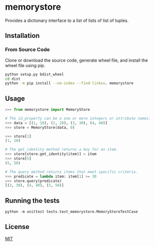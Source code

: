 # memorystore
Provides a dictionary interface to a list of lists of list of tuples.

## Installation

### From Source Code

Clone or download the source code, generate wheel file, and install the wheel file using pip.

```bash
python setup.py bdist_wheel
cd dist
python -m pip install --no-index --find-links=. memorystore
```

## Usage

```python
>>> from memorystore import MemoryStore

# The id_property can be a one or more integers or attribute names.
>>> data = [(1, 10), (2, 20), (3, 30), (4, 40)]
>>> store = MemoryStore(data, 0)

>>> store[1]
(1, 10)

# The get_identity method returns a key for an item.
>>> store[store.get_identity(item)] = item
>>> store[5]
(5, 50)

# The query method returns items that meet specific criteria.
>>> predicate = lambda item: item[1] >= 30
>>> store.query(predicate)
[(3, 30), (4, 40), (5, 50)]
```

## Running the tests

```python
python -m unittest tests.test_memorystore.MemoryStoreTestCase
```

## License
[MIT](https://choosealicense.com/licenses/mit/)